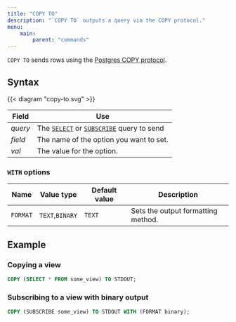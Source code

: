 ```yaml
---
title: "COPY TO"
description: "`COPY TO` outputs a query via the COPY protocol."
menu:
    main:
        parent: "commands"
---
```


`COPY TO` sends rows using the [Postgres COPY protocol](https://www.postgresql.org/docs/current/sql-copy.html).

## Syntax

{{< diagram "copy-to.svg" >}}

Field | Use
------|-----
_query_ | The [`SELECT`](/sql/select) or [`SUBSCRIBE`](/sql/subscribe) query to send
_field_ | The name of the option you want to set.
_val_ | The value for the option.

### `WITH` options

Name | Value type | Default value | Description
----------------------------|--------|--------|--------
`FORMAT` | `TEXT`,`BINARY` | `TEXT` | Sets the output formatting method.

## Example

### Copying a view

```sql
COPY (SELECT * FROM some_view) TO STDOUT;
```

### Subscribing to a view with binary output

```sql
COPY (SUBSCRIBE some_view) TO STDOUT WITH (FORMAT binary);
```
